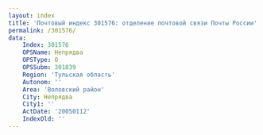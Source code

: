 ```yaml
---
layout: index
title: 'Почтовый индекс 301576: отделение почтовой связи Почты России'
permalink: /301576/
data:
    Index: 301576
    OPSName: Непрядва
    OPSType: О
    OPSSubm: 301839
    Region: 'Тульская область'
    Autonom: ''
    Area: 'Воловский район'
    City: Непрядва
    City1: ''
    ActDate: '20050112'
    IndexOld: ''
---
```

